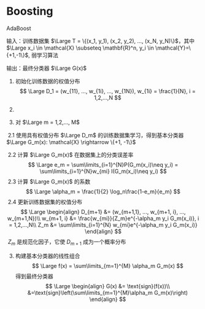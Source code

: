 # Boosting

AdaBoost

输入：训练数据集 $\Large T = \{(x_1, y_1), (x_2, y_2), ..., (x_N, y_N)\}$，其中 $\Large x_i \in \mathcal{X} \subseteq \mathbf{R}^n, y_i \in \mathcal{Y}=\{+1,-1\}$, 弱学习算法

输出：最终分类器 $\Large G(x)$

1. 初始化训练数据的权值分布
   $$
   \Large 
   D_1 = (w_{11}, ..., w_{1i}, ..., w_{1N}), w_{1i} = \frac{1}{N}, i = 1,2,...,N
   $$

2. 

2. 对 $\Large m = 1,2,..., M$

​		2.1 使用具有权值分布 $\Large D_m$ 的训练数据集学习，得到基本分类器 $\Large G_m(x): \mathcal{X} \rightarrow \{+1, -1\}$

​		2.2 计算 $\Large G_m(x)$ 在数据集上的分类误差率
$$
\Large e_m = \sum\limits_{i=1}^{N}P(G_m(x_i)\neq y_i) = \sum\limits_{i=1}^{N}w_{mi} I(G_m(x_i)\neq y_i)
$$
​		2.3 计算 $\Large G_m(x)$ 的系数
$$
\Large 
\alpha_m = \frac{1}{2} \log_n\frac{1-e_m}{e_m}
$$
​		2.4 更新训练数据集的权值分布
$$
\Large
\begin{align}
D_{m+1} &= (w_{m+1,1}, ..., w_{m+1, i}, ..., w_{m+1,N})\\
w_{m+1, i} &= \frac{w_{mi}}{Z_m}e^{-\alpha_m y_i G_m(x_i)}, i = 1,2,...,N\\
Z_m &= \sum\limits_{i=1}^{N} w_{mi}e^{-\alpha_m y_i G_m(x_i)}
\end{align}
$$
​			$Z_m$ 是规范化因子，它使 $D_{m+1}$ 成为一个概率分布

3. 构建基本分类器的线性组合
   $$
   \Large
   f(x) = \sum\limits_{m=1}^{M} \alpha_m G_m(x)
   $$
   得到最终分类器
   $$
   \Large
   \begin{align}
   G(x) &= \text{sign}(f(x))\\
   &=\text{sign}\left(\sum\limits_{m=1}^{M}\alpha_m G_m(x)\right)
   \end{align}
   $$
   